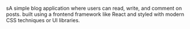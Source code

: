 

sA simple blog application where users can read, write, and comment on posts.
built using a frontend framework like React  and styled with modern CSS techniques or UI libraries.

